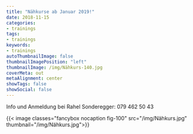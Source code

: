 ```yaml
---
title: "Nähkurse ab Januar 2019!"
date: 2018-11-15
categories:
- trainings
tags:
- trainings
keywords:
- trainings
autoThumbnailImage: false
thumbnailImagePosition: "left"
thumbnailImage: /img/Nähkurs-140.jpg
coverMeta: out
metaAlignment: center
showTags: false
showSocial: false
---
```

Info und Anmeldung bei Rahel Sonderegger: 079 462 50 43

<p>{{< image classes="fancybox nocaption fig-100" src="/img/Nähkurs.jpg" thumbnail="/img/Nähkurs.jpg">}} 